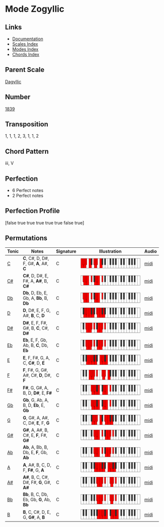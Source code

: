 # Mode Zogyllic

## Links

- [Documentation](README.md)
- [Scales Index](Scales.md)
- [Modes Index](Modes.md)
- [Chords Index](Chords.md)

## Parent Scale

[Dagyllic](ScaleDagyllic.md)

## Number

[1839](https://ianring.com/musictheory/scales/1839)

## Transposition

1, 1, 1, 2, 3, 1, 1, 2

## Chord Pattern

iii, V

## Perfection

- 6 Perfect notes
- 2 Perfect notes

## Perfection Profile

[false true true true true true false true]

## Permutations

| Tonic | Notes | Signature | Illustration | Audio |
|-------|-------|-----------|--------------|-------|
| [C](ModeCNaturalZogyllic.md) | **C**, C#, D, D#, F, G#, **A**, A#, **C** | C | ![CNaturalZogyllic](ModeCNaturalZogyllic.png) | [midi](https://github.com/edipermadi/music/blob/main/docs/ModeCNaturalZogyllic.mid?raw=true) |
| [C#](ModeCSharpZogyllic.md) | **C#**, D, D#, E, F#, A, **A#**, B, **C#** | C | ![CSharpZogyllic](ModeCSharpZogyllic.png) | [midi](https://github.com/edipermadi/music/blob/main/docs/ModeCSharpZogyllic.mid?raw=true) |
| [Db](ModeDFlatZogyllic.md) | **Db**, D, Eb, E, Gb, A, **Bb**, B, **Db** | C | ![DFlatZogyllic](ModeDFlatZogyllic.png) | [midi](https://github.com/edipermadi/music/blob/main/docs/ModeDFlatZogyllic.mid?raw=true) |
| [D](ModeDNaturalZogyllic.md) | **D**, D#, E, F, G, A#, **B**, C, **D** | C | ![DNaturalZogyllic](ModeDNaturalZogyllic.png) | [midi](https://github.com/edipermadi/music/blob/main/docs/ModeDNaturalZogyllic.mid?raw=true) |
| [D#](ModeDSharpZogyllic.md) | **D#**, E, F, F#, G#, B, **C**, C#, **D#** | C | ![DSharpZogyllic](ModeDSharpZogyllic.png) | [midi](https://github.com/edipermadi/music/blob/main/docs/ModeDSharpZogyllic.mid?raw=true) |
| [Eb](ModeEFlatZogyllic.md) | **Eb**, E, F, Gb, Ab, B, **C**, Db, **Eb** | C | ![EFlatZogyllic](ModeEFlatZogyllic.png) | [midi](https://github.com/edipermadi/music/blob/main/docs/ModeEFlatZogyllic.mid?raw=true) |
| [E](ModeENaturalZogyllic.md) | **E**, F, F#, G, A, C, **C#**, D, **E** | C | ![ENaturalZogyllic](ModeENaturalZogyllic.png) | [midi](https://github.com/edipermadi/music/blob/main/docs/ModeENaturalZogyllic.mid?raw=true) |
| [F](ModeFNaturalZogyllic.md) | **F**, F#, G, G#, A#, C#, **D**, D#, **F** | C | ![FNaturalZogyllic](ModeFNaturalZogyllic.png) | [midi](https://github.com/edipermadi/music/blob/main/docs/ModeFNaturalZogyllic.mid?raw=true) |
| [F#](ModeFSharpZogyllic.md) | **F#**, G, G#, A, B, D, **D#**, E, **F#** | C | ![FSharpZogyllic](ModeFSharpZogyllic.png) | [midi](https://github.com/edipermadi/music/blob/main/docs/ModeFSharpZogyllic.mid?raw=true) |
| [Gb](ModeGFlatZogyllic.md) | **Gb**, G, Ab, A, B, D, **Eb**, E, **Gb** | C | ![GFlatZogyllic](ModeGFlatZogyllic.png) | [midi](https://github.com/edipermadi/music/blob/main/docs/ModeGFlatZogyllic.mid?raw=true) |
| [G](ModeGNaturalZogyllic.md) | **G**, G#, A, A#, C, D#, **E**, F, **G** | C | ![GNaturalZogyllic](ModeGNaturalZogyllic.png) | [midi](https://github.com/edipermadi/music/blob/main/docs/ModeGNaturalZogyllic.mid?raw=true) |
| [G#](ModeGSharpZogyllic.md) | **G#**, A, A#, B, C#, E, **F**, F#, **G#** | C | ![GSharpZogyllic](ModeGSharpZogyllic.png) | [midi](https://github.com/edipermadi/music/blob/main/docs/ModeGSharpZogyllic.mid?raw=true) |
| [Ab](ModeAFlatZogyllic.md) | **Ab**, A, Bb, B, Db, E, **F**, Gb, **Ab** | C | ![AFlatZogyllic](ModeAFlatZogyllic.png) | [midi](https://github.com/edipermadi/music/blob/main/docs/ModeAFlatZogyllic.mid?raw=true) |
| [A](ModeANaturalZogyllic.md) | **A**, A#, B, C, D, F, **F#**, G, **A** | C | ![ANaturalZogyllic](ModeANaturalZogyllic.png) | [midi](https://github.com/edipermadi/music/blob/main/docs/ModeANaturalZogyllic.mid?raw=true) |
| [A#](ModeASharpZogyllic.md) | **A#**, B, C, C#, D#, F#, **G**, G#, **A#** | C | ![ASharpZogyllic](ModeASharpZogyllic.png) | [midi](https://github.com/edipermadi/music/blob/main/docs/ModeASharpZogyllic.mid?raw=true) |
| [Bb](ModeBFlatZogyllic.md) | **Bb**, B, C, Db, Eb, Gb, **G**, Ab, **Bb** | C | ![BFlatZogyllic](ModeBFlatZogyllic.png) | [midi](https://github.com/edipermadi/music/blob/main/docs/ModeBFlatZogyllic.mid?raw=true) |
| [B](ModeBNaturalZogyllic.md) | **B**, C, C#, D, E, G, **G#**, A, **B** | C | ![BNaturalZogyllic](ModeBNaturalZogyllic.png) | [midi](https://github.com/edipermadi/music/blob/main/docs/ModeBNaturalZogyllic.mid?raw=true) |
